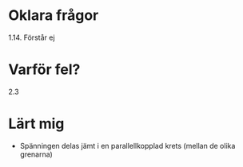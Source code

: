 # Oklara frågor
1.14. Förstår ej

# Varför fel? 
2.3

# Lärt mig
- Spänningen delas jämt i en parallellkopplad krets (mellan de olika grenarna)